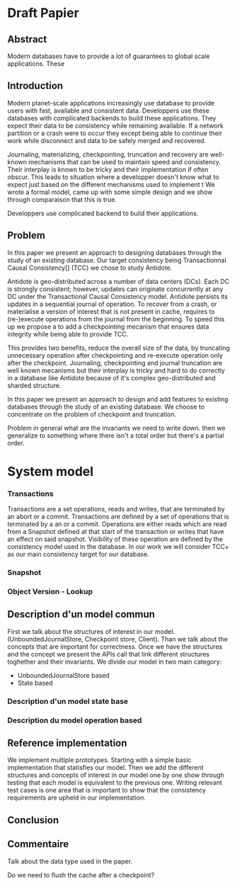 # Draft Papier

## Abstract
Modern databases have to provide a lot of guarantees to global scale applications.
These 

## Introduction

Modern planet-scale applications increasingly use database to provide users with fast, available and consistent data.
Developpers use these databases with complicated backends to build these applications. 
They expect their data to be consistency while remaining available.
If a network partition or a crash were to occur they except being able to continue their work while disconnect and data to be safely merged and recovered.
<!-- The majority of database use transactions to provide developpers with a simple and reliable way to interact with their data. -->
Journaling, materializing, checkpointing, truncation and recovery are well-known mechanisms that can be used to maintain speed and consistency.
Their interplay is known to be tricky and their implementation if often obscur.
This leads to situation where a developper doesn't know what to expect just based on the different mechanisms used to implement t
We wrote a formal model, came up with some simple design and we show through comparaison that this is true.

Developpers use complicated backend to build their applications. 

## Problem


In this paper we present an approach to designing databases through the study of an existing database.
Our target consistency being Transactionnal Causal Consistency[] (TCC) we chose to study Antidote.

Antidote is geo-distributed across a number of data centers (DCs). Each DC is
strongly consistent; however, updates can originate concurrently at any DC under the Transactional Causal Consistency model.
Antidote persists its updates in a sequential journal of operation. 
To recover from a crash, or materialise a version of interest that is not present in cache, requires to (re-)execute operations from the journal from the beginning.
To speed this up we propose a to add a checkpointing mecanism that ensures data integrity while being able to provide TCC.

This provides two benefits, reduce the overall size of the data, by truncating unnecessary operation after checkpointing and re-execute operation only after the checkpoint.
Journaling, checkpointing and journal truncation are well known mecanisms but their interplay is tricky and hard to do correctly in a database like Antidote because of it's complex geo-distributed and sharded structure.

In this paper we present an approach to design and add features to existing databases through the study of an existing database.
We choose to concentrate on the problem of checkpoint and truncation.

Problem in general what are the invariants we need to write down.
then we generalize to something where there isn't a total order but there's a partial order.

# System model

### Transactions

Transactions are a set operations, reads and writes, that are terminated by an abort or a commit.
Transactions are defined by a set of operations that is terminated by a an or a commit.
Operations are either reads which are read from a Snapshot defined at that start of the transaction or writes that have an effect on said snapshot.
Visibility of these operation are defined by the consistency model used in the database.
In our work we will consider TCC+ as our main consistency target for our database.

### Snapshot


### Object Version - Lookup


## Description d'un model commun
First we talk about the structures of interest in our model.
(UnboundedJournalStore, Checkpoint store, Client).
Than we talk about the concepts that are important for correctness.
Once we have the structures and the concept we present the APIs call that link different structures toghether and their invariants. 
We divide our model in two main category:
- UnboundedJournalStore based
- State based
### Description d'un model state base

### Description du model operation based
## Reference implementation
We implement multiple prototypes.
Starting with a simple basic implementation that statisfies our model.
Then we add the different structures and concepts of interest in our model one by one show through testing that each model is equivalent to the previous one.
Writing relevant test cases is one area that is important to show that the consistency requirements are upheld in our implementation.

## Conclusion

## Commentaire

Talk about the data type used in the paper.

Do we need to flush the cache after a checkpoint? 